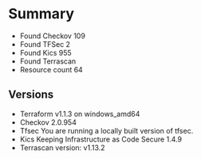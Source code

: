 # Summary

- Found Checkov 109
- Found TFSec 2
- Found Kics 955
- Found Terrascan
- Resource count 64

## Versions

- Terraform v1.1.3 on windows_amd64
- Checkov 2.0.954
- Tfsec You are running a locally built version of tfsec.
- Kics Keeping Infrastructure as Code Secure 1.4.9
- Terrascan version: v1.13.2
